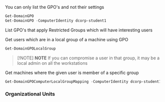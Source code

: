 You can only list the GPO's and not their settings
```powershell
Get-DomainGPO
Get-DomainGPO -ComputerIdentity dcorp-student1
```

List GPO's that apply Restricted Groups which will have interesting users

Get users which are in a local group of a machine using GPO
```powershell
Get-DomainGPOLocalGroup
```

> [!NOTE] **NOTE**
> If you can compromise a user in that group, it may be a local admin on all the workstations

Get machines where the given user is member of a specific group
```powershell
Get-DomainGPOComputerLocalGroupMapping -ComputerIdentity dcorp-student1
```

### Organizational Units
